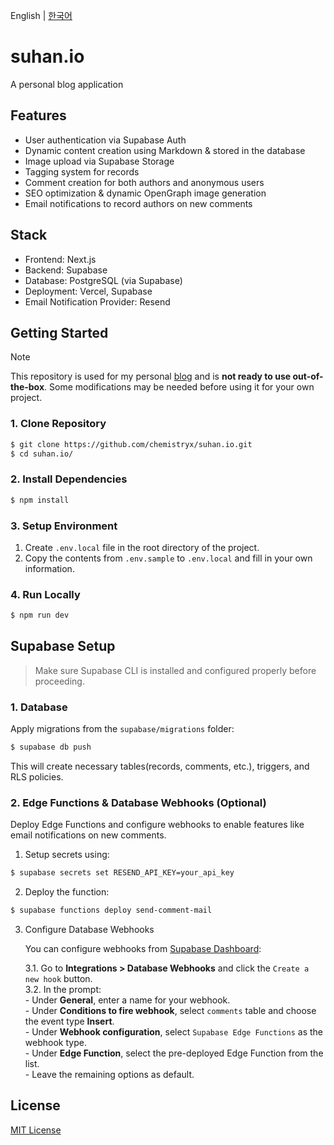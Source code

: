 English | [한국어](README.ko.md)
# suhan.io
A personal blog application

## Features
* User authentication via Supabase Auth
* Dynamic content creation using Markdown & stored in the database
* Image upload via Supabase Storage
* Tagging system for records
* Comment creation for both authors and anonymous users
* SEO optimization & dynamic OpenGraph image generation
* Email notifications to record authors on new comments

## Stack
* Frontend: Next.js
* Backend: Supabase
* Database: PostgreSQL (via Supabase)
* Deployment: Vercel, Supabase
* Email Notification Provider: Resend

## Getting Started
> [!NOTE]
> This repository is used for my personal [blog](https://suhan.io) and is **not ready to use out-of-the-box**. Some modifications may be needed before using it for your own project.

### 1. Clone Repository
```bash
$ git clone https://github.com/chemistryx/suhan.io.git
$ cd suhan.io/
```
### 2. Install Dependencies
```bash
$ npm install
```
### 3. Setup Environment
1. Create `.env.local` file in the root directory of the project.
2. Copy the contents from `.env.sample` to `.env.local` and fill in your own information.

### 4. Run Locally
```bash
$ npm run dev
```

## Supabase Setup
> Make sure Supabase CLI is installed and configured properly before proceeding.

### 1. Database
Apply migrations from the `supabase/migrations` folder:
```bash
$ supabase db push
```
This will create necessary tables(records, comments, etc.), triggers, and RLS policies.

### 2. Edge Functions & Database Webhooks (Optional)
Deploy Edge Functions and configure webhooks to enable features like email notifications on new comments.

1. Setup secrets using:
```bash
$ supabase secrets set RESEND_API_KEY=your_api_key
``` 
2. Deploy the function:
```bash
$ supabase functions deploy send-comment-mail
```
3. Configure Database Webhooks

    You can configure webhooks from [Supabase Dashboard](https://supabase.com/dashboard):

    3.1. Go to **Integrations > Database Webhooks** and click the `Create a new hook` button.\
    3.2. In the prompt:\
        - Under **General**, enter a name for your webhook.\
        - Under **Conditions to fire webhook**, select `comments` table and choose the event type **Insert**.\
        - Under **Webhook configuration**, select `Supabase Edge Functions` as the webhook type.\
        - Under **Edge Function**, select the pre-deployed Edge Function from the list.\
        - Leave the remaining options as default.

## License
[MIT License](LICENSE)
